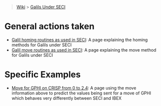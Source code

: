 > [Wiki](Home) > [Galils Under SECI](galils-under-seci)

# General actions taken
- [Galil homing routines as used in SECI](Homing-Galils-under-SECI): A page explaining the homing methods for Galils under SECI
- [Galil move routines as used in SECI](move-galils-under-SECI): A page explaining the move method for Galils under SECI

# Specific Examples
- [Move for GPHI on CRISP from 0 to 2.4](gphi-move): A page using the move information above to predict the values being sent for a move of GPHI which behaves very differently between SECI and IBEX